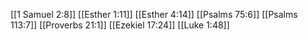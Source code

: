 [[1 Samuel 2:8]]
[[Esther 1:11]]
[[Esther 4:14]]
[[Psalms 75:6]]
[[Psalms 113:7]]
[[Proverbs 21:1]]
[[Ezekiel 17:24]]
[[Luke 1:48]]

